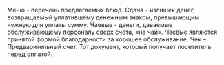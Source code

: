 Меню - перечень предлагаемых блюд.
Сдача - излишек денег, возвращаемый уплатившему денежным знаком, превышающим нужную для уплаты сумму.
Чаевые - деньги, даваемые обслуживающему персоналу сверх счета, «на чай». Чаевые являются принятой формой благодарности за хорошее обслуживание.
Чек – Предварительный счет. Тот документ, который получает посетитель перед оплатой.
